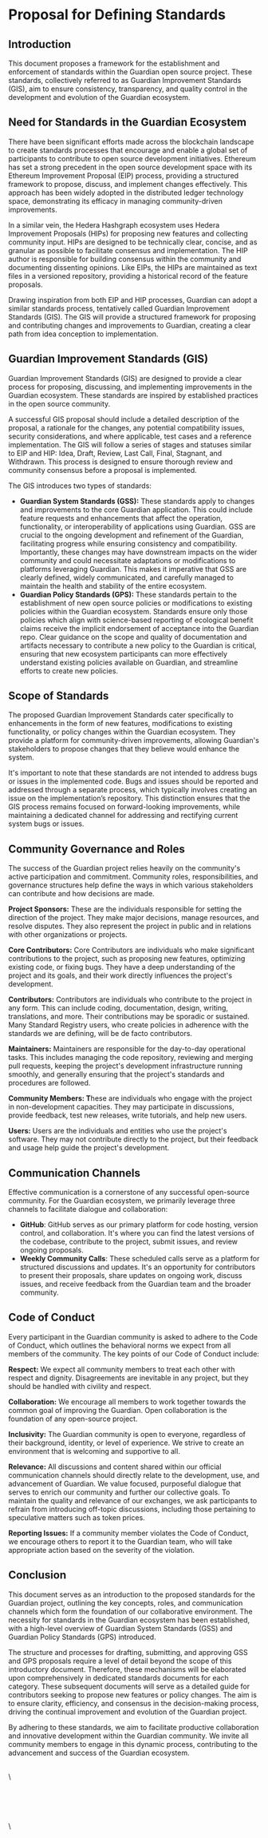 # Proposal for Defining Standards

## Introduction

This document proposes a framework for the establishment and enforcement of standards within the Guardian open source project. These standards, collectively referred to as Guardian Improvement Standards (GIS), aim to ensure consistency, transparency, and quality control in the development and evolution of the Guardian ecosystem.

## Need for Standards in the Guardian Ecosystem

There have been significant efforts made across the blockchain landscape to create standards processes that encourage and enable a global set of participants to contribute to open source development initiatives. Ethereum has set a strong precedent in the open source development space with its Ethereum Improvement Proposal (EIP) process, providing a structured framework to propose, discuss, and implement changes effectively. This approach has been widely adopted in the distributed ledger technology space, demonstrating its efficacy in managing community-driven improvements.

In a similar vein, the Hedera Hashgraph ecosystem uses Hedera Improvement Proposals (HIPs) for proposing new features and collecting community input. HIPs are designed to be technically clear, concise, and as granular as possible to facilitate consensus and implementation. The HIP author is responsible for building consensus within the community and documenting dissenting opinions. Like EIPs, the HIPs are maintained as text files in a versioned repository, providing a historical record of the feature proposals.

Drawing inspiration from both EIP and HIP processes, Guardian can adopt a similar standards process, tentatively called Guardian Improvement Standards (GIS). The GIS will provide a structured framework for proposing and contributing changes and improvements to Guardian, creating a clear path from idea conception to implementation.

## Guardian Improvement Standards (GIS)

Guardian Improvement Standards (GIS) are designed to provide a clear process for proposing, discussing, and implementing improvements in the Guardian ecosystem. These standards are inspired by established practices in the open source community.

A successful GIS proposal should include a detailed description of the proposal, a rationale for the changes, any potential compatibility issues, security considerations, and where applicable, test cases and a reference implementation. The GIS will follow a series of stages and statuses similar to EIP and HIP: Idea, Draft, Review, Last Call, Final, Stagnant, and Withdrawn. This process is designed to ensure thorough review and community consensus before a proposal is implemented.

The GIS introduces two types of standards:

* **Guardian System Standards (GSS):** These standards apply to changes and improvements to the core Guardian application. This could include feature requests and enhancements that affect the operation, functionality, or interoperability of applications using Guardian. GSS are crucial to the ongoing development and refinement of the Guardian, facilitating progress while ensuring consistency and compatibility. Importantly, these changes may have downstream impacts on the wider community and could necessitate adaptations or modifications to platforms leveraging Guardian. This makes it imperative that GSS are clearly defined, widely communicated, and carefully managed to maintain the health and stability of the entire ecosystem.
* **Guardian Policy Standards (GPS):** These standards pertain to the establishment of new open source policies or modifications to existing policies within the Guardian ecosystem. Standards ensure only those policies which align with science-based reporting of ecological benefit claims receive the implicit endorsement of acceptance into the Guardian repo. Clear guidance on the scope and quality of documentation and artifacts necessary to contribute a new policy to the Guardian is critical, ensuring that new ecosystem participants can more effectively understand existing policies available on Guardian, and streamline efforts to create new policies.

## Scope of Standards

The proposed Guardian Improvement Standards cater specifically to enhancements in the form of new features, modifications to existing functionality, or policy changes within the Guardian ecosystem. They provide a platform for community-driven improvements, allowing Guardian's stakeholders to propose changes that they believe would enhance the system.

It's important to note that these standards are not intended to address bugs or issues in the implemented code. Bugs and issues should be reported and addressed through a separate process, which typically involves creating an issue on the implementation’s repository. This distinction ensures that the GIS process remains focused on forward-looking improvements, while maintaining a dedicated channel for addressing and rectifying current system bugs or issues.

## Community Governance and Roles

The success of the Guardian project relies heavily on the community's active participation and commitment. Community roles, responsibilities, and governance structures help define the ways in which various stakeholders can contribute and how decisions are made.

**Project Sponsors:** These are the individuals responsible for setting the direction of the project. They make major decisions, manage resources, and resolve disputes. They also represent the project in public and in relations with other organizations or projects.

**Core Contributors:** Core Contributors are individuals who make significant contributions to the project, such as proposing new features, optimizing existing code, or fixing bugs. They have a deep understanding of the project and its goals, and their work directly influences the project's development.

**Contributors:** Contributors are individuals who contribute to the project in any form. This can include coding, documentation, design, writing, translations, and more. Their contributions may be sporadic or sustained. Many Standard Registry users, who create policies in adherence with the standards we are defining, will be de facto contributors.

**Maintainers:** Maintainers are responsible for the day-to-day operational tasks. This includes managing the code repository, reviewing and merging pull requests, keeping the project's development infrastructure running smoothly, and generally ensuring that the project's standards and procedures are followed.

**Community Members: T**hese are individuals who engage with the project in non-development capacities. They may participate in discussions, provide feedback, test new releases, write tutorials, and help new users.

**Users:** Users are the individuals and entities who use the project's software. They may not contribute directly to the project, but their feedback and usage help guide the project's development.

## &#x20;Communication Channels

Effective communication is a cornerstone of any successful open-source community. For the Guardian ecosystem, we primarily leverage three channels to facilitate dialogue and collaboration:

* **GitHub**: GitHub serves as our primary platform for code hosting, version control, and collaboration. It's where you can find the latest versions of the codebase, contribute to the project, submit issues, and review ongoing proposals.
* **Weekly Community Calls**: These scheduled calls serve as a platform for structured discussions and updates. It's an opportunity for contributors to present their proposals, share updates on ongoing work, discuss issues, and receive feedback from the Guardian team and the broader community.

## &#x20;Code of Conduct

Every participant in the Guardian community is asked to adhere to the Code of Conduct, which outlines the behavioral norms we expect from all members of the community. The key points of our Code of Conduct include:

**Respect:** We expect all community members to treat each other with respect and dignity. Disagreements are inevitable in any project, but they should be handled with civility and respect.

**Collaboration:** We encourage all members to work together towards the common goal of improving the Guardian. Open collaboration is the foundation of any open-source project.

**Inclusivity:** The Guardian community is open to everyone, regardless of their background, identity, or level of experience. We strive to create an environment that is welcoming and supportive to all.

**Relevance:** All discussions and content shared within our official communication channels should directly relate to the development, use, and advancement of Guardian. We value focused, purposeful dialogue that serves to enrich our community and further our collective goals. To maintain the quality and relevance of our exchanges, we ask participants to refrain from introducing off-topic discussions, including those pertaining to speculative matters such as token prices.

**Reporting Issues:** If a community member violates the Code of Conduct, we encourage others to report it to the Guardian team, who will take appropriate action based on the severity of the violation.

## Conclusion

This document serves as an introduction to the proposed standards for the Guardian project, outlining the key concepts, roles, and communication channels which form the foundation of our collaborative environment. The necessity for standards in the Guardian ecosystem has been established, with a high-level overview of Guardian System Standards (GSS) and Guardian Policy Standards (GPS) introduced.&#x20;

The structure and processes for drafting, submitting, and approving GSS and GPS proposals require a level of detail beyond the scope of this introductory document. Therefore, these mechanisms will be elaborated upon comprehensively in dedicated standards documents for each category. These subsequent documents will serve as a detailed guide for contributors seeking to propose new features or policy changes. The aim is to ensure clarity, efficiency, and consensus in the decision-making process, driving the continual improvement and evolution of the Guardian project.

By adhering to these standards, we aim to facilitate productive collaboration and innovative development within the Guardian community. We invite all community members to engage in this dynamic process, contributing to the advancement and success of the Guardian ecosystem.

\
\

\
\
\
\
\
